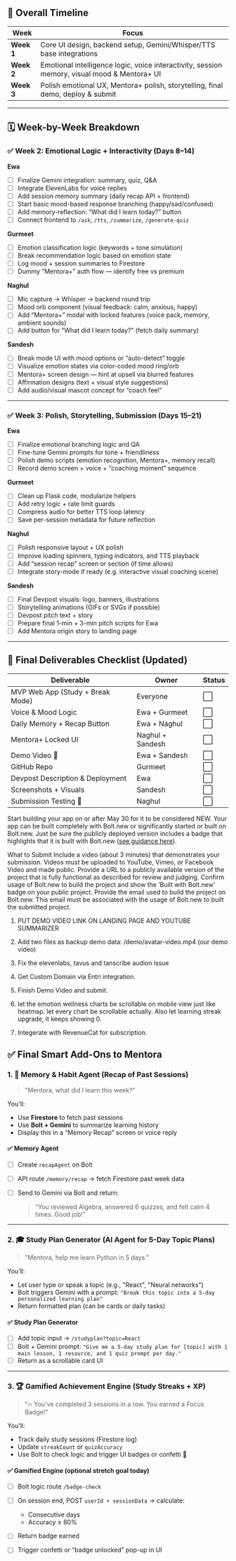 ## 🔄 Overall Timeline
| Week       | Focus                                                                                        |
| ---------- | -------------------------------------------------------------------------------------------- |
| **Week 1** | Core UI design, backend setup, Gemini/Whisper/TTS base integrations                          |
| **Week 2** | Emotional intelligence logic, voice interactivity, session memory, visual mood & Mentora+ UI |
| **Week 3** | Polish emotional UX, Mentora+ polish, storytelling, final demo, deploy & submit              |

---

## 🗓️ Week-by-Week Breakdown

### ✅ **Week 2: Emotional Logic + Interactivity (Days 8–14)**

**Ewa**

* [ ] Finalize Gemini integration: summary, quiz, Q\&A
* [ ] Integrate ElevenLabs for voice replies
* [ ] Add session memory summary (daily recap API + frontend)
* [ ] Start basic mood-based response branching (happy/sad/confused)
* [ ] Add memory-reflection: “What did I learn today?” button
* [ ] Connect frontend to `/ask`, `/tts`, `/summarize`, `/generate-quiz`

**Gurmeet**

* [ ] Emotion classification logic (keywords + tone simulation)
* [ ] Break recommendation logic based on emotion state
* [ ] Log mood + session summaries to Firestore
* [ ] Dummy “Mentora+” auth flow — identify free vs premium

**Naghul**

* [ ] Mic capture → Whisper → backend round trip
* [ ] Mood orb component (visual feedback: calm, anxious, happy)
* [ ] Add “Mentora+” modal with locked features (voice pack, memory, ambient sounds)
* [ ] Add button for “What did I learn today?” (fetch daily summary)

**Sandesh**

* [ ] Break mode UI with mood options or “auto-detect” toggle
* [ ] Visualize emotion states via color-coded mood ring/orb
* [ ] Mentora+ screen design — hint at upsell via blurred features
* [ ] Affirmation designs (text + visual style suggestions)
* [ ] Add audio/visual mascot concept for “coach feel”

---

### ✅ **Week 3: Polish, Storytelling, Submission (Days 15–21)**

**Ewa**

* [ ] Finalize emotional branching logic and QA
* [ ] Fine-tune Gemini prompts for tone + friendliness
* [ ] Polish demo scripts (emotion recognition, Mentora+, memory recall)
* [ ] Record demo screen + voice + “coaching moment” sequence

**Gurmeet**

* [ ] Clean up Flask code, modularize helpers
* [ ] Add retry logic + rate limit guards
* [ ] Compress audio for better TTS loop latency
* [ ] Save per-session metadata for future reflection

**Naghul**

* [ ] Polish responsive layout + UX polish
* [ ] Improve loading spinners, typing indicators, and TTS playback
* [ ] Add “session recap” screen or section (if time allows)
* [ ] Integrate story-mode if ready (e.g. interactive visual coaching scene)

**Sandesh**

* [ ] Final Devpost visuals: logo, banners, illustrations
* [ ] Storytelling animations (GIFs or SVGs if possible)
* [ ] Devpost pitch text + story
* [ ] Prepare final 1-min + 3-min pitch scripts for Ewa
* [ ] Add Mentora origin story to landing page

---

## 🏁 Final Deliverables Checklist (Updated)

| Deliverable                      | Owner            | Status |
| -------------------------------- | ---------------- | ------ |
| MVP Web App (Study + Break Mode) | Everyone         | ⬜      |
| Voice & Mood Logic               | Ewa + Gurmeet    | ⬜      |
| Daily Memory + Recap Button      | Ewa + Naghul     | ⬜      |
| Mentora+ Locked UI               | Naghul + Sandesh | ⬜      |
| Demo Video 🎥                   | Ewa + Sandesh    | ⬜      |
| GitHub Repo                      | Gurmeet          | ⬜      |
| Devpost Description & Deployment | Ewa              | ⬜      |
| Screenshots + Visuals            | Sandesh          | ⬜      |
| Submission Testing 🔁           | Naghul           | ⬜      |


Start building your app on or after May 30 for it to be considered NEW. Your app can be built completely with Bolt.new or significantly started or built on Bolt.new. Just be sure the publicly deployed version includes a badge that highlights that it is built with Bolt.new ([see guidance here](https://worldslargesthackathon.devpost.com/details/badgeguidelines)).

What to Submit
Include a video (about 3 minutes) that demonstrates your submission. Videos must be uploaded to YouTube, Vimeo, or Facebook Video and made public.
Provide a URL to a publicly available version of the project that is fully functional as described for review and judging. 
Confirm usage of Bolt.new to build the project and show the ‘Built with Bolt.new’ badge on your public project.
Provide the email used to build the project on Bolt.new. This email must be associated with the usage of Bolt.new to built the submitted project.

1. PUT DEMO VIDEO LINK ON LANDING PAGE AND YOUTUBE SUMMARIZER
2. Add two files as backup demo data: /demo/avatar-video.mp4 (our demo video)
3. Fix the elevenlabs, tavus and tanscribe audion issue
4. Get Custom Domain via Entri integration.
5. Finish Demo Video and submit.
6. let the emotion wellness charts be scrollable on mobile view just like heatmap. let every chart be scrollable actually. Also let learning streak upgrade, it keeps showing 0.

7. Integerate with RevenueCat for subscription. 



## ✅ Final Smart Add-Ons to Mentora

### 1. 🧠 **Memory & Habit Agent (Recap of Past Sessions)**

> "Mentora, what did I learn this week?"

You'll:

* Use **Firestore** to fetch past sessions
* Use **Bolt + Gemini** to summarize learning history
* Display this in a “Memory Recap” screen or voice reply


#### ✅ **Memory Agent**

* [ ] Create `recapAgent` on Bolt
* [ ] API route `/memory/recap` → fetch Firestore past week data
* [ ] Send to Gemini via Bolt and return:

  > “You reviewed Algebra, answered 6 quizzes, and felt calm 4 times. Good job!”

---
### 2. 🎓 **Study Plan Generator (AI Agent for 5-Day Topic Plans)**

> "Mentora, help me learn Python in 5 days."

You’ll:

* Let user type or speak a topic (e.g., "React", "Neural networks")
* Bolt triggers Gemini with a prompt:
  `"Break this topic into a 5-day personalized learning plan"`
* Return formatted plan (can be cards or daily tasks)

#### ✅ **Study Plan Generator**

* [ ] Add topic input → `/studyplan?topic=React`
* [ ] Bolt + Gemini prompt:
  `"Give me a 5-day study plan for [topic] with 1 main lesson, 1 resource, and 1 quiz prompt per day."`
* [ ] Return as a scrollable card UI

---

### 3. 🏆 **Gamified Achievement Engine (Study Streaks + XP)**

> "🔥 You've completed 3 sessions in a row. You earned a Focus Badge!"

You’ll:

* Track daily study sessions (Firestore log)
* Update `streakCount` or `quizAccuracy`
* Use Bolt to check logic and trigger UI badges or confetti 🎉

#### ✅ **Gamified Engine (optional stretch goal today)**

* [ ] Bolt logic route `/badge-check`
* [ ] On session end, POST `userId + sessionData` → calculate:

  * Consecutive days
  * Accuracy ≥ 80%
* [ ] Return badge earned
* [ ] Trigger confetti or “badge unlocked” pop-up in UI
